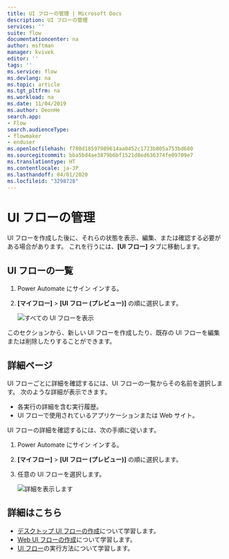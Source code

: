 ```yaml
---
title: UI フローの管理 | Microsoft Docs
description: UI フローの管理
services: ''
suite: flow
documentationcenter: na
author: msftman
manager: kvivek
editor: ''
tags: ''
ms.service: flow
ms.devlang: na
ms.topic: article
ms.tgt_pltfrm: na
ms.workload: na
ms.date: 11/04/2019
ms.author: DeonHe
search.app:
- Flow
search.audienceType:
- flowmaker
- enduser
ms.openlocfilehash: f780d18597989614aa0452c1723b805a753bd680
ms.sourcegitcommit: bba5bd4ae3879b6bf1521d8ed636374fe09709e7
ms.translationtype: HT
ms.contentlocale: ja-JP
ms.lasthandoff: 04/01/2020
ms.locfileid: "3298728"
---
```

# <a name="manage-ui-flows"></a>UI フローの管理

UI フローを作成した後に、それらの状態を表示、編集、または確認する必要がある場合があります。 これを行うには、**[UI フロー]** タブに移動します。

## <a name="list-of-ui-flows"></a>UI フローの一覧

1. Power Automate にサイン インする。
1. **[マイフロー]** > **[UI フロー (プレビュー)]** の順に選択します。

   ![すべての UI フローを表示](../media/manage-ui-flows/view-all.png "すべての UI フローを表示")

このセクションから、新しい UI フローを作成したり、既存の UI フローを編集または削除したりすることができます。

## <a name="details-page"></a>詳細ページ

UI フローごとに詳細を確認するには、UI フローの一覧からその名前を選択します。 次のような詳細が表示できます。

-   各実行の詳細を含む実行履歴。
-   UI フローで使用されているアプリケーションまたは Web サイト。

UI フローの詳細を確認するには、次の手順に従います。

1. Power Automate にサイン インする。
1. **[マイフロー]** > **[UI フロー (プレビュー)]** の順に選択します。
1. 任意の UI フローを選択します。

   ![詳細を表示します](../media/manage-ui-flows/view-details.png "詳細を表示します")

## <a name="learn-more"></a>詳細はこちら

- [デスクトップ UI フローの作成](create-desktop.md)について学習します。
- [Web UI フローの作成](create-web.md)について学習します。
- [UI フロー](run-ui-flow.md)の実行方法について学習します。
